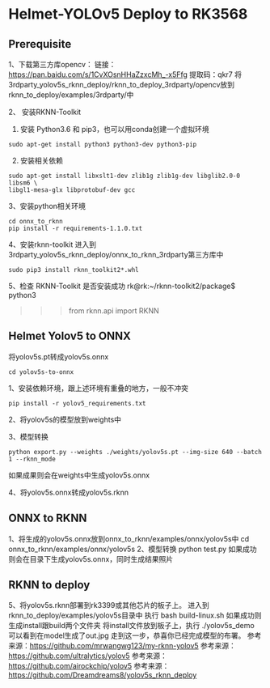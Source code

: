 # Helmet-YOLOv5 Deploy to RK3568

## Prerequisite
1、下载第三方库opencv：
链接：https://pan.baidu.com/s/1CvXOsnHHaZzxcMh_-x5Ffg 提取码：qkr7
将3rdparty_yolov5s_rknn_deploy/rknn_to_deploy_3rdparty/opencv放到rknn_to_deploy/examples/3rdparty/中

2、 安装RKNN-Toolkit 

1. 安装 Python3.6 和 pip3，也可以用conda创建一个虚拟环境

  ```
  sudo apt-get install python3 python3-dev python3-pip
  ```
2. 安装相关依赖

  ```
  sudo apt-get install libxslt1-dev zlib1g zlib1g-dev libglib2.0-0 libsm6 \
  libgl1-mesa-glx libprotobuf-dev gcc
  ```

  3、安装python相关环境

  ```
  cd onnx_to_rknn
  pip install -r requirements-1.1.0.txt
  ```

  4、安装rknn-toolkit
  进入到3rdparty_yolov5s_rknn_deploy/onnx_to_rknn_3rdparty第三方库中

  ```
  sudo pip3 install rknn_toolkit2*.whl
  ```

  5、检查 RKNN-Toolkit 是否安装成功
  rk@rk:~/rknn-toolkit2/package$ python3
>>> from rknn.api import RKNN
>>>

## Helmet Yolov5 to ONNX

将yolov5s.pt转成yolov5s.onnx

```
cd yolov5s-to-onnx
```

1、安装依赖环境，跟上述环境有重叠的地方，一般不冲突

```
pip install -r yolov5_requirements.txt
```

2、将yolov5s的模型放到weights中

3、模型转换

```
python export.py --weights ./weights/yolov5s.pt --img-size 640 --batch 1 --rknn_mode
```

如果成果则会在weights中生成yolov5s.onnx

4、将yolov5s.onnx转成yolov5s.rknn

## ONNX to RKNN

1、将生成的yolov5s.onnx放到onnx_to_rknn/examples/onnx/yolov5s中
cd onnx_to_rknn/examples/onnx/yolov5s
2、模型转换
python test.py
如果成功则会在目录下生成yolov5s.onnx，同时生成结果照片

## RKNN to deploy

5、将yolov5s.rknn部署到rk3399或其他芯片的板子上。
进入到rknn_to_deploy/examples/yolov5s目录中
执行
bash build-linux.sh
如果成功则生成install跟build两个文件夹
将install文件放到板子上，执行
./yolov5s_demo
可以看到在model生成了out.jpg
走到这一步，恭喜你已经完成模型的布署。
参考来源：https://github.com/mrwangwg123/my-rknn-yolov5
参考来源：https://github.com/ultralytics/yolov5
参考来源：https://github.com/airockchip/yolov5
参考来源：https://github.com/Dreamdreams8/yolov5s_rknn_deploy
